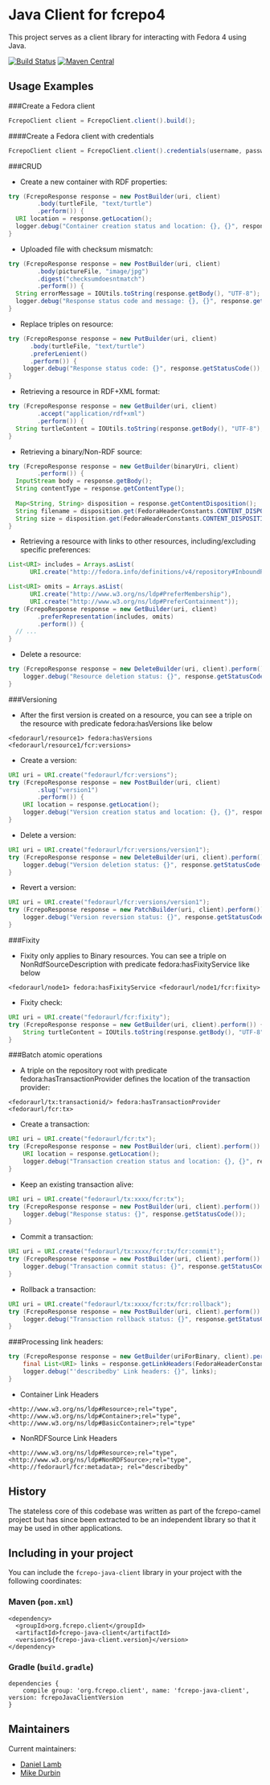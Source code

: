 Java Client for fcrepo4
=======================

This project serves as a client library for interacting with Fedora 4
using Java.

[![Build Status](https://travis-ci.org/fcrepo4-exts/fcrepo-java-client.png?branch=master)](https://travis-ci.org/fcrepo4-exts/fcrepo-java-client)
[![Maven Central](https://maven-badges.herokuapp.com/maven-central/org.fcrepo.client/fcrepo-java-client/badge.svg)](https://maven-badges.herokuapp.com/maven-central/org.fcrepo.client/fcrepo-java-client/)

Usage Examples
--------------

###Create a Fedora client
```java
FcrepoClient client = FcrepoClient.client().build();
```

####Create a Fedora client with credentials
```java
FcrepoClient client = FcrepoClient.client().credentials(username, password).build();
```

###CRUD
* Create a new container with RDF properties:
```java
try (FcrepoResponse response = new PostBuilder(uri, client)
        .body(turtleFile, "text/turtle")
        .perform()) {
  URI location = response.getLocation();
  logger.debug("Container creation status and location: {}, {}", response.getStatusCode(), location);
}
```

* Uploaded file with checksum mismatch:
```java
try (FcrepoResponse response = new PostBuilder(uri, client)
        .body(pictureFile, "image/jpg")
        .digest("checksumdoesntmatch")
        .perform()) {
  String errorMessage = IOUtils.toString(response.getBody(), "UTF-8");
  logger.debug("Response status code and message: {}, {}", response.getStatusCode(), errorMessage);
}
```

* Replace triples on resource:
```java
try (FcrepoResponse response = new PutBuilder(uri, client)
      .body(turtleFile, "text/turtle")
      .preferLenient()
      .perform()) {
    logger.debug("Response status code: {}", response.getStatusCode());
}
```

* Retrieving a resource in RDF+XML format:
```java
try (FcrepoResponse response = new GetBuilder(uri, client)
        .accept("application/rdf+xml")
        .perform()) {
  String turtleContent = IOUtils.toString(response.getBody(), "UTF-8");
}
```

* Retrieving a binary/Non-RDF source:
```java
try (FcrepoResponse response = new GetBuilder(binaryUri, client)
        .perform()) {
  InputStream body = response.getBody();
  String contentType = response.getContentType();
  
  Map<String, String> disposition = response.getContentDisposition();
  String filename = disposition.get(FedoraHeaderConstants.CONTENT_DISPOSITION_FILENAME);
  String size = disposition.get(FedoraHeaderConstants.CONTENT_DISPOSITION_SIZE);
}
```

* Retrieving a resource with links to other resources, including/excluding specific preferences:
```java
List<URI> includes = Arrays.asList(
      URI.create("http://fedora.info/definitions/v4/repository#InboundReferences"));

List<URI> omits = Arrays.asList(
      URI.create("http://www.w3.org/ns/ldp#PreferMembership"),
      URI.create("http://www.w3.org/ns/ldp#PreferContainment"));
try (FcrepoResponse response = new GetBuilder(uri, client)
        .preferRepresentation(includes, omits)
        .perform()) {
  // ...
}
```

* Delete a resource:
```java
try (FcrepoResponse response = new DeleteBuilder(uri, client).perform()) {
    logger.debug("Resource deletion status: {}", response.getStatusCode());
}
```

###Versioning
* After the first version is created on a resource, you can see a triple on the resource with predicate fedora:hasVersions like below
```
<fedoraurl/resource1> fedora:hasVersions <fedoraurl/resource1/fcr:versions>
```

* Create a version:
```java
URI uri = URI.create("fedoraurl/fcr:versions");
try (FcrepoResponse response = new PostBuilder(uri, client)
        .slug("version1")
        .perform()) {
    URI location = response.getLocation();
    logger.debug("Version creation status and location: {}, {}", response.getStatusCode(), location);
}
```

* Delete a version:
```java
URI uri = URI.create("fedoraurl/fcr:versions/version1");
try (FcrepoResponse response = new DeleteBuilder(uri, client).perform()) {
    logger.debug("Version deletion status: {}", response.getStatusCode());
}
```

* Revert a version:
```java
URI uri = URI.create("fedoraurl/fcr:versions/version1");
try (FcrepoResponse response = new PatchBuilder(uri, client).perform()) {
    logger.debug("Version reversion status: {}", response.getStatusCode());
}
```

###Fixity
* Fixity only applies to Binary resources. You can see a triple on NonRdfSourceDescription with predicate fedora:hasFixityService like below
```
<fedoraurl/node1> fedora:hasFixityService <fedoraurl/node1/fcr:fixity>
```

* Fixity check:
```java
URI uri = URI.create("fedoraurl/fcr:fixity");
try (FcrepoResponse response = new GetBuilder(uri, client).perform()) {
    String turtleContent = IOUtils.toString(response.getBody(), "UTF-8");
}
```

###Batch atomic operations
* A triple on the repository root with predicate fedora:hasTransactionProvider defines the location of the transaction provider:
```
<fedoraurl/tx:transactionid/> fedora:hasTransactionProvider <fedoraurl/fcr:tx>
```

* Create a transaction:
```java
URI uri = URI.create("fedoraurl/fcr:tx");
try (FcrepoResponse response = new PostBuilder(uri, client).perform()) {
    URI location = response.getLocation();
    logger.debug("Transaction creation status and location: {}, {}", response.getStatusCode(), location);
}
```

* Keep an existing transaction alive:
```java
URI uri = URI.create("fedoraurl/tx:xxxx/fcr:tx");
try (FcrepoResponse response = new PostBuilder(uri, client).perform()) {
    logger.debug("Response status: {}", response.getStatusCode());
}
```

* Commit a transaction:
```java
URI uri = URI.create("fedoraurl/tx:xxxx/fcr:tx/fcr:commit");
try (FcrepoResponse response = new PostBuilder(uri, client).perform()) {
    logger.debug("Transaction commit status: {}", response.getStatusCode());
}
```

* Rollback a transaction:
```java
URI uri = URI.create("fedoraurl/tx:xxxx/fcr:tx/fcr:rollback");
try (FcrepoResponse response = new PostBuilder(uri, client).perform()) {
    logger.debug("Transaction rollback status: {}", response.getStatusCode());
}
```

###Processing link headers:
```java
try (FcrepoResponse response = new GetBuilder(uriForBinary, client).perform()) {
    final List<URI> links = response.getLinkHeaders(FedoraHeaderConstants.DESCRIBED_BY);
    logger.debug("'describedby' Link headers: {}", links);
}
```

* Container Link Headers
```
<http://www.w3.org/ns/ldp#Resource>;rel="type",
<http://www.w3.org/ns/ldp#Container>;rel="type",
<http://www.w3.org/ns/ldp#BasicContainer>;rel="type"
```

* NonRDFSource Link Headers
```
<http://www.w3.org/ns/ldp#Resource>;rel="type",
<http://www.w3.org/ns/ldp#NonRDFSource>;rel="type",
<http://fedoraurl/fcr:metadata>; rel="describedby"

```

History
-------

The stateless core of this codebase was written as part of the 
fcrepo-camel project but has since been extracted to be an independent
library so that it may be used in other applications.

Including in your project
-------------------------

You can include the `fcrepo-java-client` library in your project with the following coordinates:

### Maven (`pom.xml`)

```
<dependency>
  <groupId>org.fcrepo.client</groupId>
  <artifactId>fcrepo-java-client</artifactId>
  <version>${fcrepo-java-client.version}</version>
</dependency>
```

### Gradle (`build.gradle`)

```
dependencies {
    compile group: 'org.fcrepo.client', name: 'fcrepo-java-client', version: fcrepoJavaClientVersion
}
```

Maintainers
-----------

Current maintainers:
* [Daniel Lamb](https://github.com/dannylamb)
* [Mike Durbin](https://github.com/mikedurbin)

